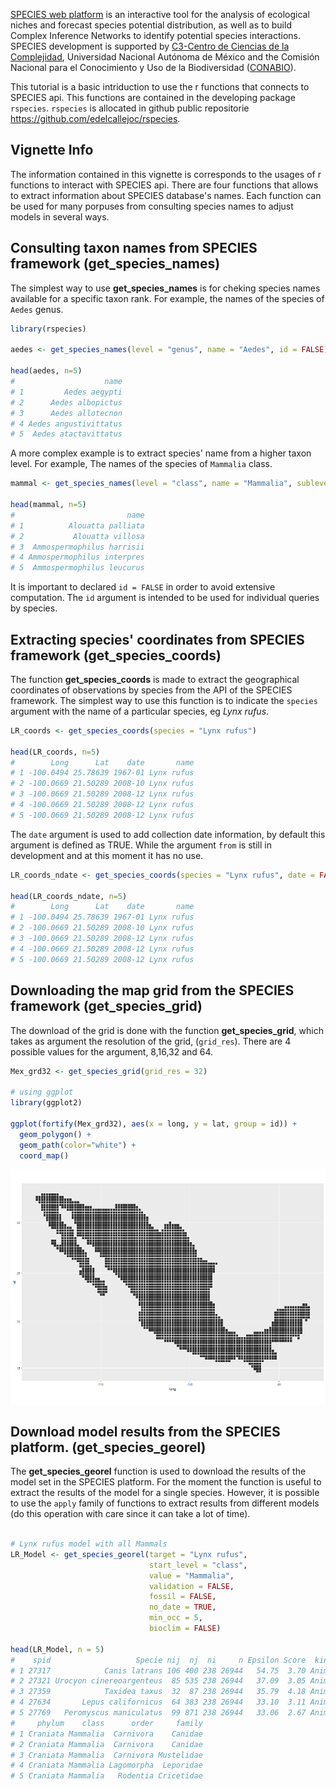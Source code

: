 [SPECIES web platform](http://species.conabio.gob.mx) is an interactive tool for the analysis of ecological niches and forecast species potential distribution, as well as to build Complex Inference Networks to identify potential species interactions. SPECIES development is supported by [C3-Centro de Ciencias de la Complejidad](http://www.c3.unam.mx/), Universidad Nacional Autónoma de México and the Comisión Nacional para el Conocimiento y Uso de la Biodiversidad ([CONABIO](https://www.gob.mx/conabio)).

This tutorial is a basic intriduction to use the r functions that connects to SPECIES api. This functions are contained in the developing package `rspecies`. `rspecies` is allocated in github public repositorie <https://github.com/edelcallejoc/rspecies>.

Vignette Info
-------------

The information contained in this vignette is corresponds to the usages of r functions to interact with SPECIES api. There are four functions that allows to extract information about SPECIES database's names. Each function can be used for many porpuses from consulting species names to adjust models in several ways.

Consulting taxon names from SPECIES framework (get\_species\_names)
-------------------------------------------------------------------

The simplest way to use **get\_species\_names** is for cheking species names available for a specific taxon rank. For example, the names of the species of `Aedes` genus.

``` r
library(rspecies)

aedes <- get_species_names(level = "genus", name = "Aedes", id = FALSE)

head(aedes, n=5)
#                    name
# 1         Aedes aegypti
# 2      Aedes albopictus
# 3      Aedes allotecnon
# 4 Aedes angustivittatus
# 5  Aedes atactavittatus
```

A more complex example is to extract species' name from a higher taxon level. For example, The names of the species of `Mammalia` class.

``` r
mammal <- get_species_names(level = "class", name = "Mammalia", sublevel = "specie", id = FALSE)

head(mammal, n=5)
#                         name
# 1          Alouatta palliata
# 2           Alouatta villosa
# 3  Ammospermophilus harrisii
# 4 Ammospermophilus interpres
# 5  Ammospermophilus leucurus
```

It is important to declared `id = FALSE` in order to avoid extensive computation. The `id` argument is intended to be used for individual queries by species.

Extracting species' coordinates from SPECIES framework (get\_species\_coords)
-----------------------------------------------------------------------------

The function **get\_species\_coords** is made to extract the geographical coordinates of observations by species from the API of the SPECIES framework. The simplest way to use this function is to indicate the `species` argument with the name of a particular species, eg *Lynx rufus*.

``` r
LR_coords <- get_species_coords(species = "Lynx rufus")

head(LR_coords, n=5)
#        Long      Lat    date       name
# 1 -100.0494 25.78639 1967-01 Lynx rufus
# 2 -100.0669 21.50289 2008-10 Lynx rufus
# 3 -100.0669 21.50289 2008-12 Lynx rufus
# 4 -100.0669 21.50289 2008-12 Lynx rufus
# 5 -100.0669 21.50289 2008-12 Lynx rufus
```

The `date` argument is used to add collection date information, by default this argument is defined as TRUE. While the argument `from` is still in development and at this moment it has no use.

``` r
LR_coords_ndate <- get_species_coords(species = "Lynx rufus", date = FALSE)

head(LR_coords_ndate, n=5)
#        Long      Lat    date       name
# 1 -100.0494 25.78639 1967-01 Lynx rufus
# 2 -100.0669 21.50289 2008-10 Lynx rufus
# 3 -100.0669 21.50289 2008-12 Lynx rufus
# 4 -100.0669 21.50289 2008-12 Lynx rufus
# 5 -100.0669 21.50289 2008-12 Lynx rufus
```

Downloading the map grid from the SPECIES framework (get\_species\_grid)
------------------------------------------------------------------------

The download of the grid is done with the function **get\_species\_grid**, which takes as argument the resolution of the grid, (`grid_res`). There are 4 possible values for the argument, 8,16,32 and 64.

``` r
Mex_grd32 <- get_species_grid(grid_res = 32)

# using ggplot
library(ggplot2)

ggplot(fortify(Mex_grd32), aes(x = long, y = lat, group = id)) +
  geom_polygon() +
  geom_path(color="white") +
  coord_map()
```

<img src="figure/getgrid-1.png" style="display: block; margin: auto auto auto 0;" />

Download model results from the SPECIES platform. (get\_species\_georel)
------------------------------------------------------------------------

The **get\_species\_georel** function is used to download the results of the model set in the SPECIES platform. For the moment the function is useful to extract the results of the model for a single species. However, it is possible to use the `apply` family of functions to extract results from different models (do this operation with care since it can take a lot of time).

``` r

# Lynx rufus model with all Mammals
LR_Model <- get_species_georel(target = "Lynx rufus",
                               start_level = "class",
                               value = "Mammalia",
                               validation = FALSE,
                               fossil = FALSE,
                               no_date = TRUE,
                               min_occ = 5,
                               bioclim = FALSE)

head(LR_Model, n = 5)
#    spid                   Specie nij  nj  ni     n Epsilon Score  kingdom
# 1 27317            Canis latrans 106 400 238 26944   54.75  3.70 Animalia
# 2 27321 Urocyon cinereoargenteus  85 535 238 26944   37.09  3.05 Animalia
# 3 27359            Taxidea taxus  32  87 238 26944   35.79  4.18 Animalia
# 4 27634       Lepus californicus  64 383 238 26944   33.10  3.11 Animalia
# 5 27769   Peromyscus maniculatus  99 871 238 26944   33.06  2.67 Animalia
#     phylum    class      order     family
# 1 Craniata Mammalia  Carnivora    Canidae
# 2 Craniata Mammalia  Carnivora    Canidae
# 3 Craniata Mammalia  Carnivora Mustelidae
# 4 Craniata Mammalia Lagomorpha  Leporidae
# 5 Craniata Mammalia   Rodentia Cricetidae
```
